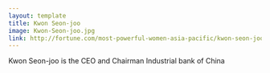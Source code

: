 ```yaml
---
layout: template
title: Kwon Seon-joo
image: Kwon-Seon-joo.jpg
link: http://fortune.com/most-powerful-women-asia-pacific/kwon-seon-joo-12/
---
```


Kwon Seon-joo is the CEO and Chairman Industrial bank of China
